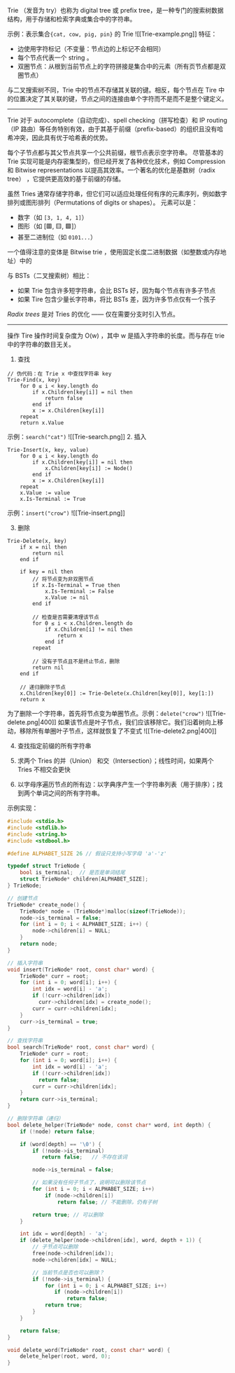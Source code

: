 Trie （发音为 try）也称为 digital tree 或 prefix tree，是一种专门的搜索树数据结构，用于存储和检索字典或集合中的字符串。

示例：表示集合`{cat, cow, pig, pin}` 的 Trie
![[Trie-example.png]]
特征：
- 边使用字符标记（不变量：节点边的上标记不会相同）
- 每个节点代表一个 string 。
- 双圈节点：从根到当前节点上的字符拼接是集合中的元素（所有页节点都是双圈节点）

与二叉搜索树不同，Trie 中的节点不存储其关联的键。相反，每个节点在 Tire 中的位置决定了其关联的键，节点之间的连接由单个字符而不是而不是整个键定义。

---
Trie 对于 autocomplete（自动完成）、spell checking（拼写检查）和 IP routing（IP 路由）等任务特别有效，由于其基于前缀（prefix-based）的组织且没有哈希冲突，因此具有优于哈希表的优势。

每个子节点都与其父节点共享一个公共前缀，根节点表示空字符串。
尽管基本的 Trie 实现可能是内存密集型的，但已经开发了各种优化技术，例如 Compression 和 Bitwise representations 以提高其效率。一个著名的优化是基数树（radix tree） ，它提供更高效的基于前缀的存储。

虽然 Tries 通常存储字符串，但它们可以适应处理任何有序的元素序列，例如数字排列或图形排列（Permutations of digits or shapes）。
元素可以是：
- 数字（如 `[3, 1, 4, 1]`）
- 图形（如 [🟥, 🟨, 🟩]）
- 甚至二进制位（如 `0101...`）

一个值得注意的变体是 Bitwise trie ，使用固定长度二进制数据（如整数或内存地址）中的

与 BSTs（二叉搜索树）相比：
- 如果 Trie 包含许多短字符串，会比 BSTs 好，因为每个节点有许多子节点
- 如果 Tire 包含少量长字符串，将比 BSTs 差，因为许多节点仅有一个孩子

*Radix trees* 是对 Tries 的优化 —— 仅在需要分支时引入节点。

---
操作
Tire 操作时间复杂度为 O(w) ，其中 w 是插入字符串的长度。而与存在 trie 中的字符串的数目无关。

1. 查找
```
// 伪代码：在 Trie x 中查找字符串 key
Trie-Find(x, key)
    for 0 ≤ i < key.length do
        if x.Children[key[i]] = nil then
            return false
        end if
        x := x.Children[key[i]]
    repeat
    return x.Value
```
示例：`search("cat")`
![[Trie-search.png]]
2. 插入
```
Trie-Insert(x, key, value)
    for 0 ≤ i < key.length do
        if x.Children[key[i]] = nil then
            x.Children[key[i]] := Node()
        end if
        x := x.Children[key[i]]
    repeat
    x.Value := value
    x.Is-Terminal := True
```
示例：`insert("crow")`
![[Trie-insert.png]]

3. 删除
```
Trie-Delete(x, key)
    if x = nil then
        return nil
    end if

    if key = nil then
        // 将节点变为非双圈节点
        if x.Is-Terminal = True then
            x.Is-Terminal := False
            x.Value := nil
        end if

        // 检查是否需要清理该节点
        for 0 ≤ i < x.Children.length do
            if x.Children[i] != nil then
                return x
            end if
        repeat

        // 没有子节点且不是终止节点，删除
        return nil
    end if

    // 递归删除子节点
    x.Children[key[0]] := Trie-Delete(x.Children[key[0]], key[1:])
    return x
```
为了删除一个字符串，首先将节点变为单圈节点。示例：`delete("crow")`
![[Trie-delete.png|400]]
如果该节点是叶子节点，我们应该移除它。我们沿着树向上移动，移除所有单圈叶子节点，这样就恢复了不变式
![[Trie-delete2.png|400]]

4. 查找指定前缀的所有字符串

5. 求两个 Tries 的并（Union） 和交（Intersection）；线性时间，如果两个 Tries 不相交会更快

6. 以字母序遍历节点的所有边：以字典序产生一个字符串列表（用于排序）；找到两个单词之间的所有字符串。


示例实现：
```c
#include <stdio.h>
#include <stdlib.h>
#include <string.h>
#include <stdbool.h>

#define ALPHABET_SIZE 26 // 假设只支持小写字母 'a'-'z'

typedef struct TrieNode {
	bool is_terminal;  // 是否是单词结尾
	struct TrieNode* children[ALPHABET_SIZE];
} TrieNode;

// 创建节点
TrieNode* create_node() {
	TrieNode* node = (TrieNode*)malloc(sizeof(TrieNode));
	node->is_terminal = false;
	for (int i = 0; i < ALPHABET_SIZE; i++) {
		node->children[i] = NULL;
	}
	return node;
}

// 插入字符串
void insert(TrieNode* root, const char* word) {
	TrieNode* curr = root;
	for (int i = 0; word[i]; i++) {
		int idx = word[i] - 'a';
		if (!curr->children[idx])
		  curr->children[idx] = create_node();
		curr = curr->children[idx];
	}
	curr->is_terminal = true;
}

// 查找字符串
bool search(TrieNode* root, const char* word) {
	TrieNode* curr = root;
	for (int i = 0; word[i]; i++) {
		int idx = word[i] - 'a';
		if (!curr->children[idx])
		  return false;
		curr = curr->children[idx];
	}
	return curr->is_terminal;
}

// 删除字符串（递归）
bool delete_helper(TrieNode* node, const char* word, int depth) {
	if (!node) return false;

    if (word[depth] == '\0') {
	    if (!node->is_terminal)
	       return false;   // 不存在该词

        node->is_terminal = false;

        // 如果没有任何子节点了，说明可以删除该节点
        for (int i = 0; i < ALPHABET_SIZE; i++)
            if (node->children[i])
                return false; // 不能删除，仍有子树

        return true; // 可以删除
	}

    int idx = word[depth] - 'a';
    if (delete_helper(node->children[idx], word, depth + 1)) {
	    // 子节点可以删除
	    free(node->children[idx]);
	    node->children[idx] = NULL;

        // 当前节点是否也可以删除？
        if (!node->is_terminal) {
	        for (int i = 0; i < ALPHABET_SIZE; i++)
	           if (node->children[i])
	               return false;
	        return true;
        }
    }

    return false;
}

void delete_word(TrieNode* root, const char* word) {
	delete_helper(root, word, 0);
}
```






